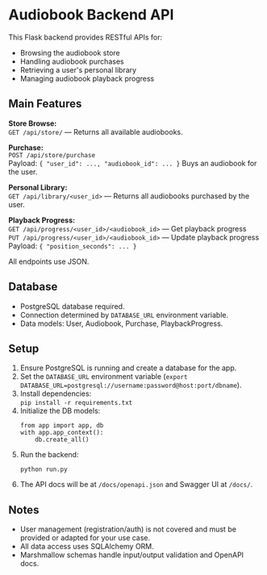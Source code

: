 # Audiobook Backend API

This Flask backend provides RESTful APIs for:
- Browsing the audiobook store
- Handling audiobook purchases
- Retrieving a user's personal library
- Managing audiobook playback progress

## Main Features

**Store Browse:**  
`GET /api/store/` — Returns all available audiobooks.

**Purchase:**  
`POST /api/store/purchase`  
Payload: `{ "user_id": ..., "audiobook_id": ... }`
Buys an audiobook for the user.

**Personal Library:**  
`GET /api/library/<user_id>` — Returns all audiobooks purchased by the user.

**Playback Progress:**  
`GET /api/progress/<user_id>/<audiobook_id>` — Get playback progress  
`PUT /api/progress/<user_id>/<audiobook_id>` — Update playback progress  
Payload: `{ "position_seconds": ... }`

All endpoints use JSON.

## Database

- PostgreSQL database required.
- Connection determined by `DATABASE_URL` environment variable.
- Data models: User, Audiobook, Purchase, PlaybackProgress.

## Setup

1. Ensure PostgreSQL is running and create a database for the app.
2. Set the `DATABASE_URL` environment variable (`export DATABASE_URL=postgresql://username:password@host:port/dbname`).
3. Install dependencies:  
   `pip install -r requirements.txt`
4. Initialize the DB models:
   ```
   from app import app, db
   with app.app_context():
       db.create_all()
   ```
5. Run the backend:
   ```
   python run.py
   ```
6. The API docs will be at `/docs/openapi.json` and Swagger UI at `/docs/`.

## Notes

- User management (registration/auth) is not covered and must be provided or adapted for your use case.
- All data access uses SQLAlchemy ORM.
- Marshmallow schemas handle input/output validation and OpenAPI docs.
